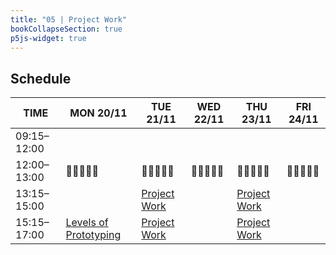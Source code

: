 ```yaml
---
title: "05 | Project Work"
bookCollapseSection: true
p5js-widget: true
---
```


## Schedule

<div class="calendar">

| TIME | MON 20/11 | TUE 21/11 | WED 22/11 | THU 23/11 | FRI 24/11 |
| --- | --- | --- | --- | --- | --- |
| 09:15–12:00 |  |  |  |  |  |
| 12:00–13:00| 🥗🍜🍱🍝🍕 | 🥗🍜🍱🍝🍕 | 🥗🍜🍱🍝🍕 | 🥗🍜🍱🍝🍕 | 🥗🍜🍱🍝🍕 |
| 13:15–15:00 |  | [Project Work](./lesson-01) |  | [Project Work](./lesson-02) |  |
| 15:15–17:00 | [Levels of Prototyping](./lecture) | [Project Work](./lesson-01) |  | [Project Work](./lesson-02) |  |

</div> 

